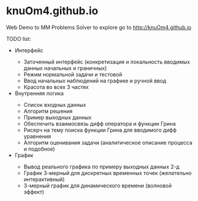 # knuOm4.github.io
Web Demo to MM Problems Solver
to explore go to http://knuOm4.github.io

TODO list:
<ul>
<li>Интерфейс</li>
  <ul>
    <li>Заточенный интерфейс (конкретизация и локальность вводимых данных начальных и граничных)</li>
    <li>Режим нормальной задачи и тестовой</li>
    <li>Ввод начальных наблюдений на графике и ручной ввод</li>
    <li>Красота во всех 3 частях</li>
  </ul>
<li>Внутренняя логика</li>
  <ul>
    <li>Список входных данных</li>
    <li>Алгоритм решения</li>
    <li>Пример выходных данных</li>
    <li>Обеспечить взаимосвязь дифф оператора и функции Грина</li>
    <li>Рисерч на тему поиска функции Грина для вводимого дифф уравнения</li>
    <li>Алгоритм оценивания задачи (аналитическое описание процесса и подобное)</li>
  </ul>
<li>График</li>
  <ul>
    <li>Вывод реального графика по примеру выходных данных 2-д</li>
    <li>График 3-мерный для дискретных временных точек (желательно интерактивный)</li>
    <li>3-мерный график для динамического времени (волновой эффект)</li>
  </ul>
</ul>
